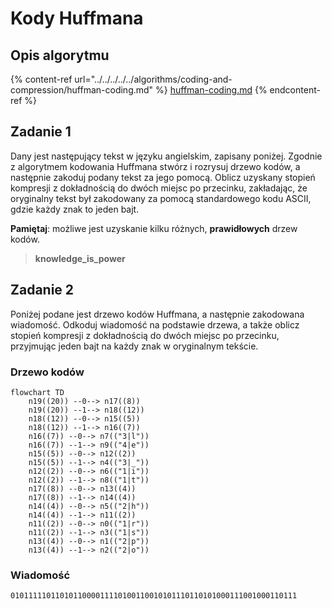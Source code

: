 # Kody Huffmana

## Opis algorytmu

{% content-ref url="../../../../../algorithms/coding-and-compression/huffman-coding.md" %}
[huffman-coding.md](../../../../../algorithms/coding-and-compression/huffman-coding.md)
{% endcontent-ref %}

## Zadanie 1

Dany jest następujący tekst w języku angielskim, zapisany poniżej. Zgodnie z algorytmem kodowania Huffmana stwórz i rozrysuj drzewo kodów, a następnie zakoduj podany tekst za jego pomocą. Oblicz uzyskany stopień kompresji z dokładnością do dwóch miejsc po przecinku, zakładając, że oryginalny tekst był zakodowany za pomocą standardowego kodu ASCII, gdzie każdy znak to jeden bajt.

**Pamiętaj**: możliwe jest uzyskanie kilku różnych, **prawidłowych** drzew kodów.

> **knowledge_is_power**

## Zadanie 2

Poniżej podane jest drzewo kodów Huffmana, a następnie zakodowana wiadomość. Odkoduj wiadomość na podstawie drzewa, a także oblicz stopień kompresji z dokładnością do dwóch miejsc po przecinku, przyjmując jeden bajt na każdy znak w oryginalnym tekście.

### Drzewo kodów

```mermaid
flowchart TD
	n19((20)) --0--> n17((8))
	n19((20)) --1--> n18((12))
	n18((12)) --0--> n15((5))
	n18((12)) --1--> n16((7))
	n16((7)) --0--> n7(("3|l"))
	n16((7)) --1--> n9(("4|e"))
	n15((5)) --0--> n12((2))
	n15((5)) --1--> n4(("3|_"))
	n12((2)) --0--> n6(("1|i"))
	n12((2)) --1--> n8(("1|t"))
	n17((8)) --0--> n13((4))
	n17((8)) --1--> n14((4))
	n14((4)) --0--> n5(("2|h"))
	n14((4)) --1--> n11((2))
	n11((2)) --0--> n0(("1|r"))
	n11((2)) --1--> n3(("1|s"))
	n13((4)) --0--> n1(("2|p"))
	n13((4)) --1--> n2(("2|o"))
```

### Wiadomość

```
0101111101101011000011110100110010101110110101000111001000110111
```